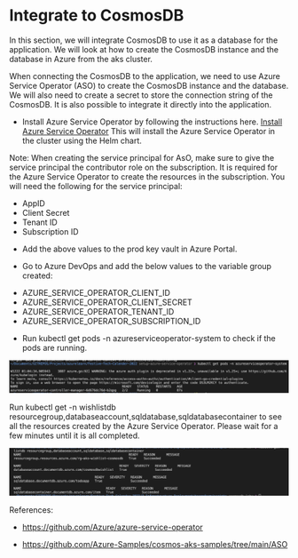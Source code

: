 # Integrate to CosmosDB #

In this section, we will integrate CosmosDB to use it as a database for the application. We will look at how to create the CosmosDB instance and the database in Azure from the aks cluster. 

When connecting the CosmosDB to the application, we need to use Azure Service Operator (ASO) to create the CosmosDB instance and the database. We will also need to create a secret to store the connection string of the CosmosDB. It is also possible to integrate it directly into the application.

- Install Azure Service Operator by following the instructions here. [Install Azure Service Operator](https://github.com/Azure/azure-service-operator/tree/main/v2#installation) This will install the Azure Service Operator in the cluster using the Helm chart.

Note: When creating the service principal for AsO, make sure to give the service principal the contributor role on the subscription. It is required for the Azure Service Operator to create the resources in the subscription. You will need the following for the service principal:

* AppID 
* Client Secret 
* Tenant ID 
* Subscription ID 

- Add the above values to the prod key vault in Azure Portal. 

- Go to Azure DevOps and add the below values to the variable group created:

 * AZURE_SERVICE_OPERATOR_CLIENT_ID 
 * AZURE_SERVICE_OPERATOR_CLIENT_SECRET 
 * AZURE_SERVICE_OPERATOR_TENANT_ID 
 * AZURE_SERVICE_OPERATOR_SUBSCRIPTION_ID

- Run kubectl get pods -n azureserviceoperator-system to check if the pods are running.

![Azure Service Operator](./images/azureserviceoperator.png)

Run kubectl get -n wishlistdb resourcegroup,databaseaccount,sqldatabase,sqldatabasecontainer to see all the resources created by the Azure Service Operator. Please wait for a few minutes until it is all completed. 

![Azure Service Operator Statua](./images/aso-succeeded.png)

References: 

- https://github.com/Azure/azure-service-operator 

- https://github.com/Azure-Samples/cosmos-aks-samples/tree/main/ASO

